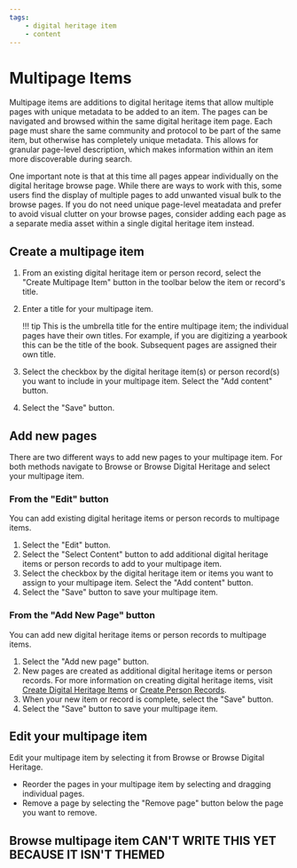 ```yaml
---
tags:
    - digital heritage item
    - content
---
```

# Multipage Items

Multipage items are additions to digital heritage items that allow multiple pages with unique metadata to be added to an item. The pages can be navigated and browsed within the same digital heritage item page. Each page must share the same community and protocol to be part of the same item, but otherwise has completely unique metadata. This allows for granular page-level description, which makes information within an item more discoverable during search.  

One important note is that at this time all pages appear individually on the digital heritage browse page. While there are ways to work with this, some users find the display of multiple pages to add unwanted visual bulk to the browse pages. If you do not need unique page-level meatadata and prefer to avoid visual clutter on your browse pages, consider adding each page as a separate media asset within a single digital heritage item instead.

## Create a multipage item

1. From an existing digital heritage item or person record, select the "Create Multipage Item" button in the toolbar below the item or record's title. 
2. Enter a title for your multipage item. 

    !!! tip
        This is the umbrella title for the entire multipage item; the individual pages have their own titles. For example, if you are digitizing a yearbook this can be the title of the book. Subsequent pages are assigned their own title.

3. Select the checkbox by the digital heritage item(s) or person record(s) you want to include in your multipage item. Select the "Add content" button.
4. Select the "Save" button.

## Add new pages

There are two different ways to add new pages to your multipage item. For both methods navigate to Browse or Browse Digital Heritage and select your multipage item.

### From the "Edit" button

You can add existing digital heritage items or person records to multipage items.

1. Select the "Edit" button. 
2. Select the "Select Content" button to add additional digital heritage items or person records to add to your multipage item.
3. Select the checkbox by the digital heritage item or items you want to assign to your multipage item. Select the "Add content" button.
4. Select the "Save" button to save your multipage item.

### From the "Add New Page" button 

You can add new digital heritage items or person records to multipage items.

1. Select the "Add new page" button.
2. New pages are created as additional digital heritage items or person records. For more information on creating digital heritage items, visit [Create Digital Heritage Items](CreateDHItem.md) or [Create Person Records](../person-records/CreatePersonRecords.md).
3. When your new item or record is complete, select the "Save" button. 
4. Select the "Save" button to save your multipage item.

## Edit your multipage item

Edit your multipage item by selecting it from Browse or Browse Digital Heritage. 

- Reorder the pages in your multipage item by selecting and dragging individual pages.
- Remove a page by selecting the "Remove page" button below the page you want to remove.

## Browse multipage item CAN'T WRITE THIS YET BECAUSE IT ISN'T THEMED